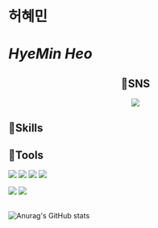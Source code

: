 <!--
**Hansimhae/Hansimhae** is a ✨ _special_ ✨ repository because its `README.md` (this file) appears on your GitHub profile.

Here are some ideas to get you started:

- 🔭 I’m currently working on ...
- 🌱 I’m currently learning ...
- 👯 I’m looking to collaborate on ...
- 🤔 I’m looking for help with ...
- 💬 Ask me about ...
- 📫 How to reach me: ...
- 😄 Pronouns: ...
- ⚡ Fun fact: ...
-->

# 허혜민
## <h1>_HyeMin Heo_</h1>

## 
<div align="center"> 
<div>  
  <h2> 💬SNS </h2> 
  <a href="mailto:simhae5159@gmail.com"><img src="https://img.shields.io/badge/Gmail-EA4335?style=flat&logo=Gmail&logoColor=white&link=simhae5159@gmail.com"/></a>
</div>

## 
<div align="left">
<div>
  <h2> 🌱Skills </h2> 
</div>

## <h2> 🔭Tools </h2>
<img src="https://img.shields.io/badge/Eclipse IDE-2C2255?style=flat-square&logo=Eclipse IDE&logoColor=white"/>
<img src="https://img.shields.io/badge/Visual Studio-5C2D91?style=flat-square&logo=Visual Studio&logoColor=white"/>
<img src="https://img.shields.io/badge/Visual Studio Code-007ACC?style=flat-square&logo=Visual Studio Code&logoColor=white"/>
<img src="https://img.shields.io/badge/Android Studio-3DDC84?style=flat-square&logo=Android Studio&logoColor=white"/></p>

<img src="https://img.shields.io/badge/Unity-000000?style=flat-square&logo=Unity&logoColor=ffffff"/>
<img src="https://img.shields.io/badge/Unreal Engine-162B48?style=flat-square&logo=Unreal Engine&logoColor=ffffff"/>

##
![Anurag's GitHub stats](https://github-readme-stats.vercel.app/api?username=Hansimhae&show_icons=true&theme=radical)




